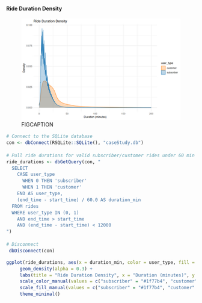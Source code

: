 #### Ride Duration Density

<figure class="float-right">
  <a href="../images/Ride_Duration_Density.png" target="_blank" title="Select image to open full sized chart">
  <img src="../images/thumbnails/Ride_Duration_Density.png" alt="ALT_TEXT">
  </a>
  <figcaption>
  FIGCAPTION
  </figcaption>
</figure>





```R
# Connect to the SQLite database
con <- dbConnect(RSQLite::SQLite(), "caseStudy.db")

# Pull ride durations for valid subscriber/customer rides under 60 min
ride_durations <- dbGetQuery(con, "
  SELECT
    CASE user_type
      WHEN 0 THEN 'subscriber'
      WHEN 1 THEN 'customer'
    END AS user_type,
    (end_time - start_time) / 60.0 AS duration_min
  FROM rides
  WHERE user_type IN (0, 1)
    AND end_time > start_time
    AND (end_time - start_time) < 12000
")

# Disconnect 
 dbDisconnect(con)
```

```R
ggplot(ride_durations, aes(x = duration_min, color = user_type, fill = user_type)) +
     geom_density(alpha = 0.3) +
     labs(title = "Ride Duration Density", x = "Duration (minutes)", y = "Density") +
     scale_color_manual(values = c("subscriber" = "#1f77b4", "customer" = "#ff7f0e")) +
     scale_fill_manual(values = c("subscriber" = "#1f77b4", "customer" = "#ff7f0e")) +
     theme_minimal()
```
